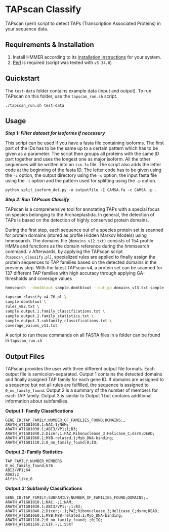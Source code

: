 # TAPscan Classify

TAPscan (perl) script to detect TAPs (Transcription Associated Proteins) in your sequence data.

## Requirements & Installation

1. Install HMMER according to its [installation instructions](http://hmmer.org/documentation.html) for your system.
2. [Perl](https://www.perl.org/get.html) is required (script was tested with `v5.34.0`)


## Quickstart

The `test-data` folder contains example data (input and output). To run TAPscan on this folder, use the `tapscan_run.sh` script.

```
./tapscan_run.sh test-data
```

## Usage

***Step 1: Filter dataset for isoforms if necessary***

This script can be used if you have a fasta file containing isoforms. The first part of the IDs
has to be the same up to a certain pattern which has to be given as a parameter. The script
then groups all proteins with the same ID part together and uses the longest one as major
isoform. All the other sequences will be written into an `iso.fa` file. The script also adds the letter
code at the beginning of the fasta ID. The letter code has to be given using the `-c` option, the
output directory using the `-o` option, the input fasta file using the `-i` option and the pattern used
for splitting using the `-p` option.

```
python split_isoform_dot.py -o outputfile -I CAMSA.fa -c CAMSA -p .
```

***Step 2: Run TAPscan Classify***

TAPscan is a comprehensive tool for annotating TAPs with a special focus on species
belonging to the Archaeplastida. In general, the detection of TAPs is based on the detection
of highly conserved protein domains.

During the first step, each sequence out of a species
protein set is scanned for protein domains (stored as profile Hidden Markov Models) using
hmmsearch. The domains file (`domains_v12.txt)` consists of 154 profile HMMs and functions
as the domain reference during the hmmsearch command. v
Afterwards, by applying the TAPscan script (`tapscan_classify.pl`), specialized rules are applied
to finally assign the protein sequences to TAP families based on the detected domains in the
previous step. With the latest TAPscan v4, a protein set can be scanned for 137 different TAP
families with high accuracy through applying GA-thresholds and coverage values


```bash
hmmsearch --domtblout sample.domtblout --cut_ga domains_v13.txt sample.fa

tapscan_classify_v4.76.pl \
sample.domtblout \
rules_v82.txt \
sample.output.1.family_classifications.txt \
sample.output.2.family_statistics.txt \
sample.output.3.subfamily_classifications.txt \
coverage_values_v11.txt
```

A script to run these commands on all FASTA files in a folder can be found in `tapscan_run.sh`


## Output Files

TAPscan provides the user with three different output file formats. Each output file is
semicolon-separated. Output 1 contains the detected domains and finally assigned TAP family
for each gene ID. If domains are assigned to a sequence but not all rules are fulfilled, the
sequence is assigned to `0_no_family_found`. Output 2 is a summary of the number of
members for each TAP family. Output 3 is similar to Output 1 but contains additional
information about subfamilies.



**Output.1: Family Classifications**

```
GENE ID;TAP_FAMILY;NUMBER_OF_FAMILIES_FOUND;DOMAINS;…
ARATH_AT1G01010.1;NAC;1;NAM;
ARATH_AT1G01030.1;ABI3/VP1;1;B3;
ARATH_AT1G01040.2;Dicer;1;PAZ;Ribonuclease_3;Helicase_C;dsrm;DEAD;
ARATH_AT1G01060.1;MYB-related;1;Myb_DNA-binding;
ARATH_AT1G01110.2;0_no_family_found;0;IQ;
```

**Output.2: Family Statistics**

```
TAP_FAMILY;NUMBER_MEMBERS
0_no_family_found;676
ABI3/VP1;64
ADA2;2
Alfin-like;8
```

**Output.3: Subfamily Classifications**

```
GENE_ID;TAP_FAMILY;SUBFAMILY;NUMBER_OF_FAMILIES_FOUND;DOMAINS;…
ARATH_AT1G01010.1;NAC;-;1;NAM;
ARATH_AT1G01030.1;ABI3/VP1;-;1;B3;
ARATH_AT1G01040.2;Dicer;-;1;PAZ;Ribonuclease_3;Helicase_C;dsrm;DEAD;
ARATH_AT1G01060.1;MYB;MYB-related;1;Myb_DNA-binding;
ARATH_AT1G01110.2;0_no_family_found;-;0;IQ;
ARATH_AT1G01160.2;GIF;-;1;SSXT
```

